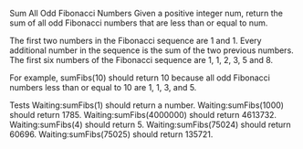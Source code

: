 Sum All Odd Fibonacci Numbers
Given a positive integer num, return the sum of all odd Fibonacci numbers that are less than or equal to num.

The first two numbers in the Fibonacci sequence are 1 and 1. Every additional number in the sequence is the sum of the two previous numbers. The first six numbers of the Fibonacci sequence are 1, 1, 2, 3, 5 and 8.

For example, sumFibs(10) should return 10 because all odd Fibonacci numbers less than or equal to 10 are 1, 1, 3, and 5.

Tests
Waiting:sumFibs(1) should return a number.
Waiting:sumFibs(1000) should return 1785.
Waiting:sumFibs(4000000) should return 4613732.
Waiting:sumFibs(4) should return 5.
Waiting:sumFibs(75024) should return 60696.
Waiting:sumFibs(75025) should return 135721.